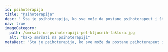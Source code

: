 ```yaml
---
id: psihoterapija
title: "Psihoterapija"
desc: " Šta je psihoterapija, ko sve može da postane psihoterapeut i šta možemo da očekujemo ako se upustimo u ovaj proces."
nav: true
imageCategory:
  path: /smrsati-na-psihoterapiji-pet-kljucnih-faktora.jpg
  alt: "kako smršati na psihoterapiji"
metaDesc: "Šta je psihoterapija, ko sve može da postane psihoterapeut i šta možemo da očekujemo ako se upustimo u ovaj proces"
---
```

